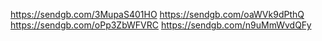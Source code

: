 https://sendgb.com/3MupaS401HO
https://sendgb.com/oaWVk9dPthQ
https://sendgb.com/oPp3ZbWFVRC
https://sendgb.com/n9uMmWvdQFy
